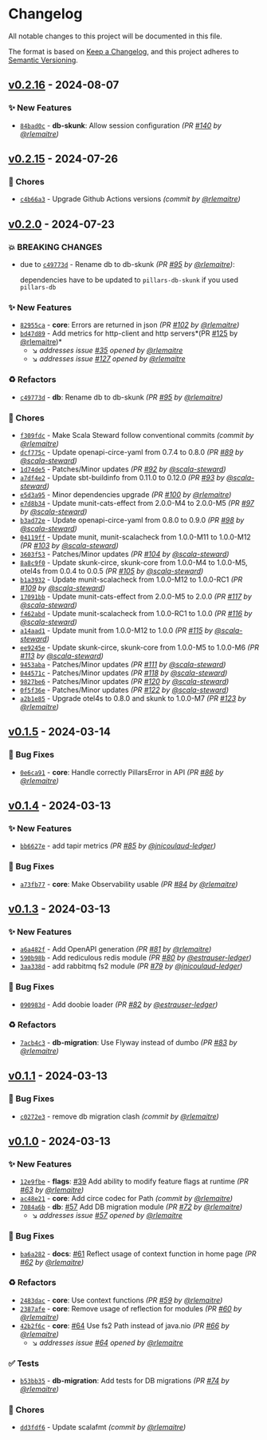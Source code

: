 # Changelog
All notable changes to this project will be documented in this file.

The format is based on [Keep a Changelog](https://keepachangelog.com/en/1.0.0/),
and this project adheres to [Semantic Versioning](https://semver.org/spec/v2.0.0.html).

## [v0.2.16] - 2024-08-07
### :sparkles: New Features
- [`84bad0c`](https://github.com/rlemaitre/pillars/commit/84bad0c12adf4f6aea9f3954861c2f9d10237a5b) - **db-skunk**: Allow session configuration *(PR [#140](https://github.com/rlemaitre/pillars/pull/140) by [@rlemaitre](https://github.com/rlemaitre))*


## [v0.2.15] - 2024-07-26
### :wrench: Chores
- [`c4b66a3`](https://github.com/rlemaitre/pillars/commit/c4b66a34aedae06b58c21fcf1d191c3961248f4f) - Upgrade Github Actions versions *(commit by [@rlemaitre](https://github.com/rlemaitre))*


## [v0.2.0] - 2024-07-23
### :boom: BREAKING CHANGES
- due to [`c49773d`](https://github.com/rlemaitre/pillars/commit/c49773de50b466bfb5769f61fba0141932df0b19) - Rename db to db-skunk *(PR [#95](https://github.com/rlemaitre/pillars/pull/95) by [@rlemaitre](https://github.com/rlemaitre))*:

  dependencies have to be updated to `pillars-db-skunk` if you used `pillars-db`


### :sparkles: New Features
- [`82955ca`](https://github.com/rlemaitre/pillars/commit/82955ca34d66dbee8586b542a9e95fed2ecdc879) - **core**: Errors are returned in json *(PR [#102](https://github.com/rlemaitre/pillars/pull/102) by [@rlemaitre](https://github.com/rlemaitre))*
- [`bd47d89`](https://github.com/rlemaitre/pillars/commit/bd47d8968ea5262b2f0f57fc97bf18aabceac3a8) - Add metrics for http-client and http servers*(PR [#125](https://github.com/rlemaitre/pillars/pull/125) by [@rlemaitre](https://github.com/rlemaitre))*
  - :arrow_lower_right: *addresses issue [#35](https://github.com/rlemaitre/pillars/issues/35) opened by [@rlemaitre](https://github.com/rlemaitre)*
  - :arrow_lower_right: *addresses issue [#127](https://github.com/rlemaitre/pillars/issues/127) opened by [@rlemaitre](https://github.com/rlemaitre)*

### :recycle: Refactors
- [`c49773d`](https://github.com/rlemaitre/pillars/commit/c49773de50b466bfb5769f61fba0141932df0b19) - **db**: Rename db to db-skunk *(PR [#95](https://github.com/rlemaitre/pillars/pull/95) by [@rlemaitre](https://github.com/rlemaitre))*

### :wrench: Chores
- [`f309fdc`](https://github.com/rlemaitre/pillars/commit/f309fdc203e8b4c9eae3fb9d7a46ecc23ac1da8c) - Make Scala Steward follow conventional commits *(commit by [@rlemaitre](https://github.com/rlemaitre))*
- [`dcf775c`](https://github.com/rlemaitre/pillars/commit/dcf775c5f2db75891d8939e222a1def845d86b6c) - Update openapi-circe-yaml from 0.7.4 to 0.8.0 *(PR [#89](https://github.com/rlemaitre/pillars/pull/89) by [@scala-steward](https://github.com/scala-steward))*
- [`1d74de5`](https://github.com/rlemaitre/pillars/commit/1d74de5c449aaab1222dc770353acd98d42f5f1f) - Patches/Minor updates *(PR [#92](https://github.com/rlemaitre/pillars/pull/92) by [@scala-steward](https://github.com/scala-steward))*
- [`a7df4e2`](https://github.com/rlemaitre/pillars/commit/a7df4e2a68baa0120cb4dd91ac05bcb46014e721) - Update sbt-buildinfo from 0.11.0 to 0.12.0 *(PR [#93](https://github.com/rlemaitre/pillars/pull/93) by [@scala-steward](https://github.com/scala-steward))*
- [`e5d3a95`](https://github.com/rlemaitre/pillars/commit/e5d3a95ea32557a33424cb7e36346fa66ef8351d) - Minor dependencies upgrade *(PR [#100](https://github.com/rlemaitre/pillars/pull/100) by [@rlemaitre](https://github.com/rlemaitre))*
- [`e7d8b34`](https://github.com/rlemaitre/pillars/commit/e7d8b34f89a093238456d6f16b25f73bd514bd9f) - Update munit-cats-effect from 2.0.0-M4 to 2.0.0-M5 *(PR [#97](https://github.com/rlemaitre/pillars/pull/97) by [@scala-steward](https://github.com/scala-steward))*
- [`b3ad72e`](https://github.com/rlemaitre/pillars/commit/b3ad72e37827b48fee9728c83209cdfdf9bda2c8) - Update openapi-circe-yaml from 0.8.0 to 0.9.0 *(PR [#98](https://github.com/rlemaitre/pillars/pull/98) by [@scala-steward](https://github.com/scala-steward))*
- [`04119ff`](https://github.com/rlemaitre/pillars/commit/04119ff3e81a994479e8875b01c7f20238f85db9) - Update munit, munit-scalacheck from 1.0.0-M11 to 1.0.0-M12 *(PR [#103](https://github.com/rlemaitre/pillars/pull/103) by [@scala-steward](https://github.com/scala-steward))*
- [`3603f53`](https://github.com/rlemaitre/pillars/commit/3603f53ba1ea2178e3285a2fefae5b0660e1a766) - Patches/Minor updates *(PR [#104](https://github.com/rlemaitre/pillars/pull/104) by [@scala-steward](https://github.com/scala-steward))*
- [`8a8c9f0`](https://github.com/rlemaitre/pillars/commit/8a8c9f0f75c3f6d6f5ebfb59ea7e02d3edb5b283) - Update skunk-circe, skunk-core from 1.0.0-M4 to 1.0.0-M5, otel4s from 0.0.4 to 0.0.5 *(PR [#105](https://github.com/rlemaitre/pillars/pull/105) by [@scala-steward](https://github.com/scala-steward))*
- [`b1a3932`](https://github.com/rlemaitre/pillars/commit/b1a393272859ed72f84f495e0c86233ab67998ee) - Update munit-scalacheck from 1.0.0-M12 to 1.0.0-RC1 *(PR [#109](https://github.com/rlemaitre/pillars/pull/109) by [@scala-steward](https://github.com/scala-steward))*
- [`17091bb`](https://github.com/rlemaitre/pillars/commit/17091bb3f0d70db12b5c315f8d1a057ad37b00f1) - Update munit-cats-effect from 2.0.0-M5 to 2.0.0 *(PR [#117](https://github.com/rlemaitre/pillars/pull/117) by [@scala-steward](https://github.com/scala-steward))*
- [`f462abd`](https://github.com/rlemaitre/pillars/commit/f462abd6573bb50317bd9d89a2afd1c760b297c6) - Update munit-scalacheck from 1.0.0-RC1 to 1.0.0 *(PR [#116](https://github.com/rlemaitre/pillars/pull/116) by [@scala-steward](https://github.com/scala-steward))*
- [`a14aad1`](https://github.com/rlemaitre/pillars/commit/a14aad1b54685a311f17ae1c6893421a6617e986) - Update munit from 1.0.0-M12 to 1.0.0 *(PR [#115](https://github.com/rlemaitre/pillars/pull/115) by [@scala-steward](https://github.com/scala-steward))*
- [`ee9245e`](https://github.com/rlemaitre/pillars/commit/ee9245e96871b61895bc30065871cc52426ca3d0) - Update skunk-circe, skunk-core from 1.0.0-M5 to 1.0.0-M6 *(PR [#113](https://github.com/rlemaitre/pillars/pull/113) by [@scala-steward](https://github.com/scala-steward))*
- [`9453aba`](https://github.com/rlemaitre/pillars/commit/9453aba6c44b8500bf20c250809db3c00370d22d) - Patches/Minor updates *(PR [#111](https://github.com/rlemaitre/pillars/pull/111) by [@scala-steward](https://github.com/scala-steward))*
- [`044571c`](https://github.com/rlemaitre/pillars/commit/044571cf2899d1c8db474fac9873d931b13e5482) - Patches/Minor updates *(PR [#118](https://github.com/rlemaitre/pillars/pull/118) by [@scala-steward](https://github.com/scala-steward))*
- [`9827be6`](https://github.com/rlemaitre/pillars/commit/9827be6c442a6d32047b6b5509cda42ac1e2668f) - Patches/Minor updates *(PR [#120](https://github.com/rlemaitre/pillars/pull/120) by [@scala-steward](https://github.com/scala-steward))*
- [`0f5f36e`](https://github.com/rlemaitre/pillars/commit/0f5f36e3c8bb4c6d700f3ceee183a20acb93a30e) - Patches/Minor updates *(PR [#122](https://github.com/rlemaitre/pillars/pull/122) by [@scala-steward](https://github.com/scala-steward))*
- [`a2b1e85`](https://github.com/rlemaitre/pillars/commit/a2b1e85ce85e7f2ffee9b0b9223d4e4a29e73651) - Upgrade otel4s to 0.8.0 and skunk to 1.0.0-M7 *(PR [#123](https://github.com/rlemaitre/pillars/pull/123) by [@rlemaitre](https://github.com/rlemaitre))*


## [v0.1.5] - 2024-03-14
### :bug: Bug Fixes
- [`0e6ca91`](https://github.com/rlemaitre/pillars/commit/0e6ca91e41507bbd46e5e549f71b1ca85d02d59b) - **core**: Handle correctly PillarsError in API *(PR [#86](https://github.com/rlemaitre/pillars/pull/86) by [@rlemaitre](https://github.com/rlemaitre))*


## [v0.1.4] - 2024-03-13
### :sparkles: New Features
- [`bb6627e`](https://github.com/rlemaitre/pillars/commit/bb6627e234a0b5fdc6c7eb5189261d0f5a85f531) - add tapir metrics *(PR [#85](https://github.com/rlemaitre/pillars/pull/85) by [@jnicoulaud-ledger](https://github.com/jnicoulaud-ledger))*

### :bug: Bug Fixes
- [`a73fb77`](https://github.com/rlemaitre/pillars/commit/a73fb77bb9990c81fe6bf55435335cd3d32d8c26) - **core**: Make Observability usable *(PR [#84](https://github.com/rlemaitre/pillars/pull/84) by [@rlemaitre](https://github.com/rlemaitre))*


## [v0.1.3] - 2024-03-13
### :sparkles: New Features
- [`a6a482f`](https://github.com/rlemaitre/pillars/commit/a6a482f17696b1e4965d69c0e7e905275d3482bd) - Add OpenAPI generation *(PR [#81](https://github.com/rlemaitre/pillars/pull/81) by [@rlemaitre](https://github.com/rlemaitre))*
- [`590b98b`](https://github.com/rlemaitre/pillars/commit/590b98b3d42687eeb743235a7a27e2cc0e5ecd52) - Add rediculous redis module *(PR [#80](https://github.com/rlemaitre/pillars/pull/80) by [@estrauser-ledger](https://github.com/estrauser-ledger))*
- [`3aa338d`](https://github.com/rlemaitre/pillars/commit/3aa338d66cc6db80ebfa0a0b14a4acff5e2e2c54) - add rabbitmq fs2 module *(PR [#79](https://github.com/rlemaitre/pillars/pull/79) by [@jnicoulaud-ledger](https://github.com/jnicoulaud-ledger))*

### :bug: Bug Fixes
- [`090983d`](https://github.com/rlemaitre/pillars/commit/090983dfc83093367a4b18a9ebb7448e973400d0) - Add doobie loader *(PR [#82](https://github.com/rlemaitre/pillars/pull/82) by [@estrauser-ledger](https://github.com/estrauser-ledger))*

### :recycle: Refactors
- [`7acb4c3`](https://github.com/rlemaitre/pillars/commit/7acb4c34a8ebc49b71dba7c7398b86c95e9116f4) - **db-migration**: Use Flyway instead of dumbo *(PR [#83](https://github.com/rlemaitre/pillars/pull/83) by [@rlemaitre](https://github.com/rlemaitre))*


## [v0.1.1] - 2024-03-13
### :bug: Bug Fixes
- [`c0272e3`](https://github.com/rlemaitre/pillars/commit/c0272e3e8e68a48125955641e760f78e15670cdb) - remove db migration clash *(commit by [@rlemaitre](https://github.com/rlemaitre))*


## [v0.1.0] - 2024-03-13
### :sparkles: New Features
- [`12e9fbe`](https://github.com/rlemaitre/pillars/commit/12e9fbea5a902d1ac9b3e53164fdd50fa011f30a) - **flags**: [#39](https://github.com/rlemaitre/pillars/pull/39) Add ability to modify feature flags at runtime *(PR [#63](https://github.com/rlemaitre/pillars/pull/63) by [@rlemaitre](https://github.com/rlemaitre))*
- [`ac48e21`](https://github.com/rlemaitre/pillars/commit/ac48e216e447d911827a2f405d1c83ae2e20a91b) - **core**: Add circe codec for Path *(commit by [@rlemaitre](https://github.com/rlemaitre))*
- [`7084a6b`](https://github.com/rlemaitre/pillars/commit/7084a6bb9d4fa2350d27ac67b57fe9297a8406d1) - **db**: [#57](https://github.com/rlemaitre/pillars/pull/57) Add DB migration module *(PR [#72](https://github.com/rlemaitre/pillars/pull/72) by [@rlemaitre](https://github.com/rlemaitre))*
  - :arrow_lower_right: *addresses issue [#57](https://github.com/rlemaitre/pillars/issues/57) opened by [@rlemaitre](https://github.com/rlemaitre)*

### :bug: Bug Fixes
- [`ba6a282`](https://github.com/rlemaitre/pillars/commit/ba6a282db2715678a0a5cd680ead3cb53d18fb87) - **docs**: [#61](https://github.com/rlemaitre/pillars/pull/61) Reflect usage of context function in home page *(PR [#62](https://github.com/rlemaitre/pillars/pull/62) by [@rlemaitre](https://github.com/rlemaitre))*

### :recycle: Refactors
- [`2483dac`](https://github.com/rlemaitre/pillars/commit/2483dacba2ee2b1a250456c5b83052445f630cc9) - **core**: Use context functions *(PR [#59](https://github.com/rlemaitre/pillars/pull/59) by [@rlemaitre](https://github.com/rlemaitre))*
- [`2387afe`](https://github.com/rlemaitre/pillars/commit/2387afed7d06edd009dcd0808e897f4ecf7acbcb) - **core**: Remove usage of reflection for modules *(PR [#60](https://github.com/rlemaitre/pillars/pull/60) by [@rlemaitre](https://github.com/rlemaitre))*
- [`42b2f6c`](https://github.com/rlemaitre/pillars/commit/42b2f6c90481a65db09381a68b5be28aacbe264f) - **core**: [#64](https://github.com/rlemaitre/pillars/pull/64) Use fs2 Path instead of java.nio *(PR [#66](https://github.com/rlemaitre/pillars/pull/66) by [@rlemaitre](https://github.com/rlemaitre))*
  - :arrow_lower_right: *addresses issue [#64](https://github.com/rlemaitre/pillars/issues/64) opened by [@rlemaitre](https://github.com/rlemaitre)*

### :white_check_mark: Tests
- [`b53bb35`](https://github.com/rlemaitre/pillars/commit/b53bb354b761e4006543a90a174b060e351d1e1f) - **db-migration**: Add tests for DB migrations *(PR [#74](https://github.com/rlemaitre/pillars/pull/74) by [@rlemaitre](https://github.com/rlemaitre))*

### :wrench: Chores
- [`dd3fdf6`](https://github.com/rlemaitre/pillars/commit/dd3fdf6348f8a893d4f6f2e75f957c7fb7023f76) - Update scalafmt *(commit by [@rlemaitre](https://github.com/rlemaitre))*


[v0.1.0]: https://github.com/rlemaitre/pillars/compare/v0.0.2...v0.1.0
[v0.1.1]: https://github.com/rlemaitre/pillars/compare/v0.1.0...v0.1.1
[v0.1.3]: https://github.com/rlemaitre/pillars/compare/v0.1.1...v0.1.3
[v0.1.4]: https://github.com/rlemaitre/pillars/compare/v0.1.3...v0.1.4
[v0.1.5]: https://github.com/rlemaitre/pillars/compare/v0.1.4...v0.1.5
[v0.2.0]: https://github.com/rlemaitre/pillars/compare/v0.1.5...v0.2.0
[v0.2.0]: https://github.com/rlemaitre/pillars/compare/v0.1.5...v0.2.0
[v0.2.15]: https://github.com/rlemaitre/pillars/compare/v0.2.14...v0.2.15
[v0.2.16]: https://github.com/rlemaitre/pillars/compare/v0.2.15...v0.2.16
